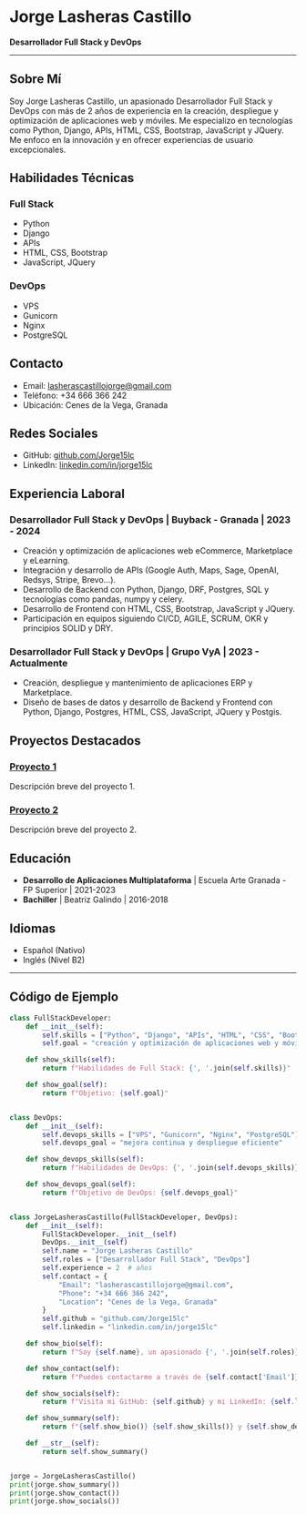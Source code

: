 # Jorge Lasheras Castillo

**Desarrollador Full Stack y DevOps**

---

## Sobre Mí

Soy Jorge Lasheras Castillo, un apasionado Desarrollador Full Stack y DevOps con más de 2 años de experiencia en la creación, despliegue y optimización de aplicaciones web y móviles. Me especializo en tecnologías como Python, Django, APIs, HTML, CSS, Bootstrap, JavaScript y JQuery. Me enfoco en la innovación y en ofrecer experiencias de usuario excepcionales.

## Habilidades Técnicas

### Full Stack
- Python
- Django
- APIs
- HTML, CSS, Bootstrap
- JavaScript, JQuery

### DevOps
- VPS
- Gunicorn
- Nginx
- PostgreSQL

## Contacto

- Email: lasherascastillojorge@gmail.com
- Teléfono: +34 666 366 242
- Ubicación: Cenes de la Vega, Granada

## Redes Sociales

- GitHub: [github.com/Jorge15lc](https://github.com/Jorge15lc)
- LinkedIn: [linkedin.com/in/jorge15lc](https://www.linkedin.com/in/jorge15lc)

## Experiencia Laboral

### Desarrollador Full Stack y DevOps | Buyback - Granada | 2023 - 2024
- Creación y optimización de aplicaciones web eCommerce, Marketplace y eLearning.
- Integración y desarrollo de APIs (Google Auth, Maps, Sage, OpenAI, Redsys, Stripe, Brevo...).
- Desarrollo de Backend con Python, Django, DRF, Postgres, SQL y tecnologías como pandas, numpy y celery.
- Desarrollo de Frontend con HTML, CSS, Bootstrap, JavaScript y JQuery.
- Participación en equipos siguiendo CI/CD, AGILE, SCRUM, OKR y principios SOLID y DRY.

### Desarrollador Full Stack y DevOps | Grupo VyA | 2023 - Actualmente
- Creación, despliegue y mantenimiento de aplicaciones ERP y Marketplace.
- Diseño de bases de datos y desarrollo de Backend y Frontend con Python, Django, Postgres, HTML, CSS, JavaScript, JQuery y Postgis.

## Proyectos Destacados

### [Proyecto 1](#)
Descripción breve del proyecto 1.

### [Proyecto 2](#)
Descripción breve del proyecto 2.

## Educación

- **Desarrollo de Aplicaciones Multiplataforma** | Escuela Arte Granada - FP Superior | 2021-2023
- **Bachiller** | Beatriz Galindo | 2016-2018

## Idiomas

- Español (Nativo)
- Inglés (Nivel B2)

---

## Código de Ejemplo

```python
class FullStackDeveloper:
    def __init__(self):
        self.skills = ["Python", "Django", "APIs", "HTML", "CSS", "Bootstrap", "JavaScript", "JQuery"]
        self.goal = "creación y optimización de aplicaciones web y móviles"

    def show_skills(self):
        return f"Habilidades de Full Stack: {', '.join(self.skills)}"

    def show_goal(self):
        return f"Objetivo: {self.goal}"


class DevOps:
    def __init__(self):
        self.devops_skills = ["VPS", "Gunicorn", "Nginx", "PostgreSQL"]
        self.devops_goal = "mejora continua y despliegue eficiente"

    def show_devops_skills(self):
        return f"Habilidades de DevOps: {', '.join(self.devops_skills)}"

    def show_devops_goal(self):
        return f"Objetivo de DevOps: {self.devops_goal}"


class JorgeLasherasCastillo(FullStackDeveloper, DevOps):
    def __init__(self):
        FullStackDeveloper.__init__(self)
        DevOps.__init__(self)
        self.name = "Jorge Lasheras Castillo"
        self.roles = ["Desarrollador Full Stack", "DevOps"]
        self.experience = 2  # años
        self.contact = {
            "Email": "lasherascastillojorge@gmail.com",
            "Phone": "+34 666 366 242",
            "Location": "Cenes de la Vega, Granada"
        }
        self.github = "github.com/Jorge15lc"
        self.linkedin = "linkedin.com/in/jorge15lc"

    def show_bio(self):
        return f"Soy {self.name}, un apasionado {', '.join(self.roles)} con más de {self.experience} años de experiencia."

    def show_contact(self):
        return f"Puedes contactarme a través de {self.contact['Email']} o al teléfono {self.contact['Phone']}. Estoy ubicado en {self.contact['Location']}."

    def show_socials(self):
        return f"Visita mi GitHub: {self.github} y mi LinkedIn: {self.linkedin}"

    def show_summary(self):
        return f"{self.show_bio()} {self.show_skills()} y {self.show_devops_skills()}. Me enfoco en la {self.goal} y la {self.devops_goal}."

    def __str__(self):
        return self.show_summary()


jorge = JorgeLasherasCastillo()
print(jorge.show_summary())
print(jorge.show_contact())
print(jorge.show_socials())

